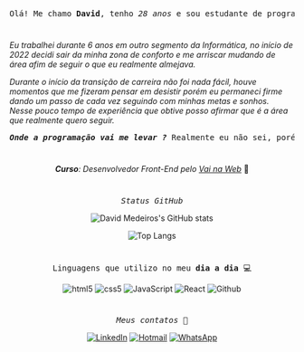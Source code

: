 <div align="center">
  <pre>Olá! Me chamo <b>David</b>, tenho <i>28 anos</i> e sou estudante de programação <i>Front-End</i>. 👋</pre>
</div>

#

<div>
  <i>Eu trabalhei durante 6 anos em outro segmento da Informática, no início de 2022 decidi sair da minha zona de conforto e me arriscar mudando de área afim de seguir o que eu realmente almejava.</i>

  <i>Durante o início da transição de carreira não foi nada fácil, houve momentos que me fizeram pensar em desistir porém eu permaneci firme dando um passo de cada vez seguindo com minhas metas e sonhos. Nesse pouco tempo de experiência que obtive posso afirmar que é a área que realmente quero seguir.</i>
</div>

<div align="center">
  <pre><b><i>Onde a programação vai me levar ?</b></i> Realmente eu não sei, porém estou curioso para descobrir.</pre>
</div>

#

<div align="center">
  <i><b>Curso</b>: Desenvolvedor <i>Front-End</i> pelo <a href="https://www.vainaweb.com.br/">Vai na Web</a></i> 🚀
</div>

#

<div align="center">

  <pre><i>Status GitHub</i></pre>
  
  ![David Medeiros's GitHub stats](https://github-readme-stats.vercel.app/api?username=dwmedeiros94&show_icons=true&theme=dark)
  
  ![Top Langs](https://github-readme-stats.vercel.app/api/top-langs/?username=dwmedeiros94&layout=compact)

</div> 

# 

<div align="center">
  <pre>Linguagens que utilizo no meu <b>dia a dia</b> 💻</pre>

  <img src="https://img.shields.io/badge/HTML5-E34F26?style=for-the-badge&logo=html5&logoColor=white" alt="html5"  />
  <img src="https://img.shields.io/badge/CSS3-1572B6?style=for-the-badge&logo=css3&logoColor=white" alt="css5"  />
  <img src="https://img.shields.io/badge/JavaScript-F7DF1E?style=for-the-badge&logo=javascript&logoColor=black" alt="JavaScript"  />
  <img src="https://img.shields.io/badge/React-20232A?style=for-the-badge&logo=react&logoColor=61DAFB" alt="React"  />
  <img src="https://img.shields.io/badge/GitHub-100000?style=for-the-badge&logo=github&logoColor=white" alt="Github"  />
</div> 

# 

<div align="center">
  <pre><i>Meus contatos 📱</i></pre>
  
  [![LinkedIn](https://img.shields.io/badge/LinkedIn-0077B5?style=for-the-badge&logo=linkedin&logoColor=white)](https://www.linkedin.com/in/dwmedeiros/)
  [![Hotmail](https://img.shields.io/badge/Gmail-D14836?style=for-the-badge&logo=gmail&logoColor=white)](mailto:dwmedeiros94@hotmail.com)
  [![WhatsApp](https://img.shields.io/badge/WhatsApp-25D366?style=for-the-badge&logo=whatsapp&logoColor=white)](https://wa.me/5521982916500)
</div>

